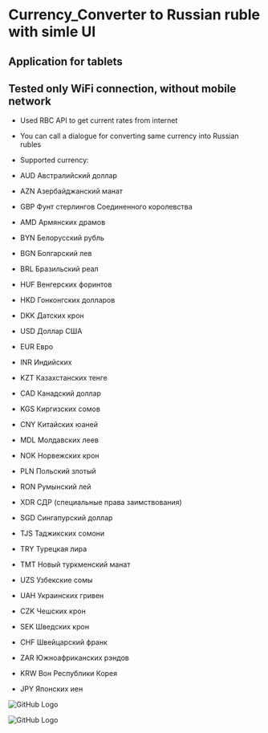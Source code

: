 # Currency_Converter to Russian ruble with simle UI
## Application for tablets  
## Tested only WiFi connection, without mobile network
* Used RBC API to get current rates from internet
* You can call a dialogue for converting same currency into Russian rubles
* Supported currency:

* AUD	Австралийский доллар
* AZN Азербайджанский манат
* GBP	Фунт стерлингов Соединенного королевства	
* AMD	Армянских драмов	
* BYN	Белорусский рубль	
* BGN	Болгарский лев	
* BRL	Бразильский реал	
* HUF	Венгерских форинтов	
* HKD	Гонконгских долларов	
* DKK	Датских крон	
* USD	Доллар США	
* EUR	Евро	
* INR	Индийских 
* KZT	Казахстанских тенге
* CAD	Канадский доллар
* KGS	Киргизских сомов
* CNY	Китайских юаней	
* MDL	Молдавских леев	
* NOK	Норвежских крон	
* PLN	Польский злотый	
* RON	Румынский лей
* XDR	СДР (специальные права заимствования)	
* SGD	Сингапурский доллар
* TJS	Таджикских сомони	
* TRY	Турецкая лира	
* TMT	Новый туркменский манат	
* UZS	Узбекские сомы
* UAH	Украинских гривен	
* CZK	Чешских крон
* SEK	Шведских крон	
* CHF	Швейцарский франк	
* ZAR	Южноафриканских рэндов	
* KRW	Вон Республики Корея
* JPY	Японских иен	


![GitHub Logo](https://habrastorage.org/webt/zw/gv/29/zwgv296kjlzlmbkqmq8rhgigslo.png)

![GitHub Logo](https://habrastorage.org/webt/ua/tz/ey/uatzeyjqs4nf-wzpyvhf4v6cg0q.png)



